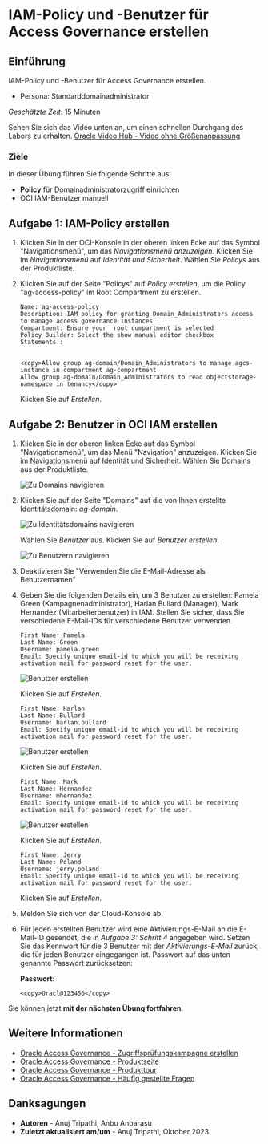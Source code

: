 # IAM-Policy und -Benutzer für Access Governance erstellen

## Einführung

IAM-Policy und -Benutzer für Access Governance erstellen.

*   Persona: Standarddomainadministrator

_Geschätzte Zeit_: 15 Minuten

Sehen Sie sich das Video unten an, um einen schnellen Durchgang des Labors zu erhalten. [Oracle Video Hub - Video ohne Größenanpassung](videohub:1_x0vzlnhh)

### Ziele

In dieser Übung führen Sie folgende Schritte aus:

*   **Policy** für Domainadministratorzugriff einrichten
*   OCI IAM-Benutzer manuell

## Aufgabe 1: IAM-Policy erstellen

1.  Klicken Sie in der OCI-Konsole in der oberen linken Ecke auf das Symbol "Navigationsmenü", um das _Navigationsmenü anzuzeigen._ Klicken Sie im _Navigationsmenü_ auf _Identität und Sicherheit_. Wählen Sie _Policys_ aus der Produktliste.
    
2.  Klicken Sie auf der Seite "Policys" auf _Policy erstellen_, um die Policy "ag-access-policy" im Root Compartment zu erstellen.
    
        Name: ag-access-policy
        Description: IAM policy for granting Domain_Administrators access to manage access governance instances
        Compartment: Ensure your  root compartment is selected
        Policy Builder: Select the show manual editor checkbox
        Statements :
        
    
        <copy>Allow group ag-domain/Domain_Administrators to manage agcs-instance in compartment ag-compartment
        Allow group ag-domain/Domain_Administrators to read objectstorage-namespace in tenancy</copy>
        
    
    Klicken Sie auf _Erstellen_.
    

## Aufgabe 2: Benutzer in OCI IAM erstellen

1.  Klicken Sie in der oberen linken Ecke auf das Symbol "Navigationsmenü", um das Menü "Navigation" anzuzeigen. Klicken Sie im Navigationsmenü auf Identität und Sicherheit. Wählen Sie Domains aus der Produktliste.
    
    ![Zu Domains navigieren](images/navigate-select-domain.png)
    
2.  Klicken Sie auf der Seite "Domains" auf die von Ihnen erstellte Identitätsdomain: _ag-domain_.
    
    ![Zu Identitätsdomains navigieren](images/open-domains.png)
    
    Wählen Sie _Benutzer_ aus. Klicken Sie auf _Benutzer erstellen_.
    
    ![Zu Benutzern navigieren](images/navigate-to-users.png)
    
3.  Deaktivieren Sie "Verwenden Sie die E-Mail-Adresse als Benutzernamen"
    
4.  Geben Sie die folgenden Details ein, um 3 Benutzer zu erstellen: Pamela Green (Kampagnenadministrator), Harlan Bullard (Manager), Mark Hernandez (Mitarbeiterbenutzer) in IAM. Stellen Sie sicher, dass Sie verschiedene E-Mail-IDs für verschiedene Benutzer verwenden.
    
        First Name: Pamela
        Last Name: Green
        Username: pamela.green
        Email: Specify unique email-id to which you will be receiving activation mail for password reset for the user. 
        
    
    ![Benutzer erstellen](images/user-create-pamela.png)
    
    Klicken Sie auf _Erstellen_.
    
        First Name: Harlan
        Last Name: Bullard
        Username: harlan.bullard
        Email: Specify unique email-id to which you will be receiving activation mail for password reset for the user. 
        
    
    ![Benutzer erstellen](images/user-create-harlan.png)
    
    Klicken Sie auf _Erstellen_.
    
        First Name: Mark
        Last Name: Hernandez
        Username: mhernandez
        Email: Specify unique email-id to which you will be receiving activation mail for password reset for the user. 
        
    
    ![Benutzer erstellen](images/user-create-mark.png)
    
    Klicken Sie auf _Erstellen_.
    
        First Name: Jerry
        Last Name: Poland
        Username: jerry.poland
        Email: Specify unique email-id to which you will be receiving activation mail for password reset for the user. 
        
    
    Klicken Sie auf _Erstellen_.
    
5.  Melden Sie sich von der Cloud-Konsole ab.
    
6.  Für jeden erstellten Benutzer wird eine Aktivierungs-E-Mail an die E-Mail-ID gesendet, die in _Aufgabe 3: Schritt 4_ angegeben wird. Setzen Sie das Kennwort für die 3 Benutzer mit der _Aktivierungs-E-Mail_ zurück, die für jeden Benutzer eingegangen ist. Passwort auf das unten genannte Passwort zurücksetzen:
    
    **Passwort:**
    
        <copy>Oracl@123456</copy>
        

Sie können jetzt **mit der nächsten Übung fortfahren**.

## Weitere Informationen

*   [Oracle Access Governance - Zugriffsprüfungskampagne erstellen](https://docs.oracle.com/en/cloud/paas/access-governance/pdapg/index.html)
*   [Oracle Access Governance - Produktseite](https://www.oracle.com/security/cloud-security/access-governance/)
*   [Oracle Access Governance - Produkttour](https://www.oracle.com/webfolder/s/quicktours/paas/pt-sec-access-governance/index.html)
*   [Oracle Access Governance - Häufig gestellte Fragen](https://www.oracle.com/security/cloud-security/access-governance/faq/)

## Danksagungen

*   **Autoren** - Anuj Tripathi, Anbu Anbarasu
*   **Zuletzt aktualisiert am/um** - Anuj Tripathi, Oktober 2023
